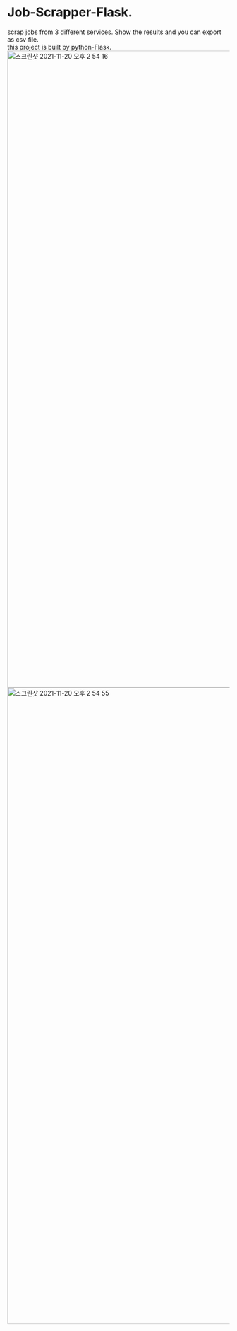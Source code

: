 # Job-Scrapper-Flask.  

scrap jobs from 3 different services. Show the results and you can export  as csv file.  
this project is built by python-Flask.  
<img width="1440" alt="스크린샷 2021-11-20 오후 2 54 16" src="https://user-images.githubusercontent.com/85481204/142716187-edcc5e73-a299-4378-9a1a-ad775fc72f8d.png">
<img width="1439" alt="스크린샷 2021-11-20 오후 2 54 55" src="https://user-images.githubusercontent.com/85481204/142716188-2e95913c-3b38-48e6-9d20-12c5e448de0e.png">
